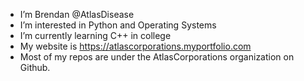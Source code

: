 - I’m Brendan @AtlasDisease
- I’m interested in Python and Operating Systems
- I’m currently learning C++ in college
- My website is https://atlascorporations.myportfolio.com
- Most of my repos are under the AtlasCorporations organization on Github.
